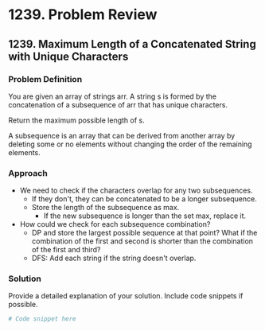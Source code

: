 # 1239. Problem Review

## 1239. Maximum Length of a Concatenated String with Unique Characters

### Problem Definition
You are given an array of strings arr. A string s is formed by the concatenation of a subsequence of arr that has unique characters.

Return the maximum possible length of s.

A subsequence is an array that can be derived from another array by deleting some or no elements without changing the order of the remaining elements.

### Approach
- We need to check if the characters overlap for any two subsequences.
    - If they don't, they can be concatenated to be a longer subsequence.
    - Store the length of the subsequence as max.
        - If the new subsequence is longer than the set max, replace it.
- How could we check for each subsequence combination?
    - DP and store the largest possible sequence at that point? What if the combination of the first and second is shorter than the combination of the first and third?
    - DFS: Add each string if the string doesn't overlap.

### Solution
Provide a detailed explanation of your solution. Include code snippets if possible.

```python
# Code snippet here
